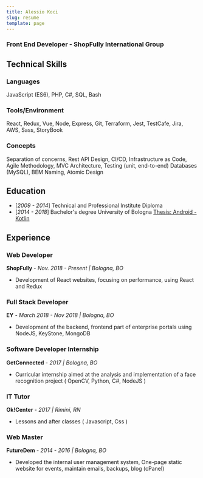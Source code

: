 ```yaml
---
title: Alessio Koci
slug: resume
template: page
---
```


### Front End Developer - ShopFully International Group

## Technical Skills

### Languages

JavaScript (ES6), PHP, C#, SQL, Bash

### Tools/Environment

React, Redux, Vue, Node, Express, Git, Terraform, Jest, TestCafe, Jira, AWS, Sass, StoryBook

### Concepts

Separation of concerns, Rest API Design, CI/CD, Infrastructure as Code, Agile Methodology, MVC Architecture, Testing (unit, end-to-end) Databases (MySQL), BEM Naming, Atomic Design

## Education

- [_2009 - 2014_] Technical and Professional Institute Diploma
- [_2014 - 2018_] Bachelor's degree University of Bologna [Thesis: Android - Kotlin](https://amslaurea.unibo.it/15446/)

## Experience

### Web Developer

**ShopFully** - _Nov. 2018 - Present | Bologna, BO_

- Development of React websites, focusing on performance, using React and Redux

### Full Stack Developer

**EY** - _March 2018 - Nov 2018 | Bologna, BO_

- Development of the backend, frontend part of enterprise portals using NodeJS, KeyStone, MongoDB

### Software Developer Internship

**GetConnected** - _2017 | Bologna, BO_

- Curricular internship aimed at the analysis and implementation of a face recognition project ( OpenCV, Python, C#, NodeJS )

### IT Tutor

**Ok!Center** - _2017 | Rimini, RN_

- Lessons and after classes ( Javascript, Css )

### Web Master

**FutureDem** - _2014 - 2016  | Bologna, BO_

- Developed the internal user management system, One-page static website for events, maintain emails, backups, blog (cPanel)
